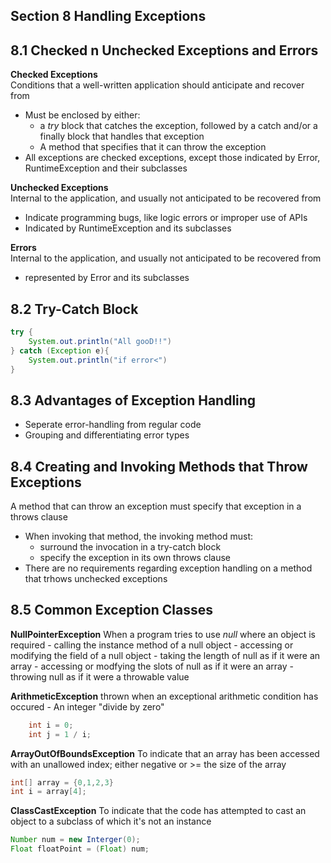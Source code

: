 ## Section 8 Handling Exceptions

## 8.1 Checked n Unchecked Exceptions and Errors
**Checked Exceptions**  
Conditions that a well-written application should anticipate and recover from
- Must be enclosed by either: 
    - a *try* block that catches the exception, followed by a catch and/or a finally block that handles that exception
    - A method that specifies that it can throw the exception
- All exceptions are checked exceptions, except those indicated by Error, RuntimeException and their subclasses

**Unchecked Exceptions**  
Internal to the application, and usually not anticipated to be recovered from   
- Indicate programming bugs, like logic errors or improper use of APIs
- Indicated by RuntimeException and its subclasses

**Errors**   
Internal to the application, and usually not anticipated to be recovered from     
- represented by Error and its subclasses


## 8.2 Try-Catch Block
```java
try {
    System.out.println("All gooD!!")
} catch (Exception e){
    System.out.println("if error<")
}
```

## 8.3 Advantages of Exception Handling   
- Seperate error-handling from regular code 
- Grouping and differentiating error types


## 8.4 Creating and Invoking Methods that Throw Exceptions  
A method that can throw an exception must specify that exception in a throws clause   
- When invoking that method, the invoking method must:
    - surround the invocation in a try-catch block
    - specify the exception in its own throws clause
- There are no requirements regarding exception handling on a method that trhows unchecked exceptions


## 8.5 Common Exception Classes
**NullPointerException**
When a program tries to use *null* where an object is required
    - calling the instance method of a null object
    - accessing or modifying the field of a null object
    - taking the length of null as if it were an array
    - accessing or modfying the slots of null as if it were an array
    - throwing null as if it were a throwable value

**ArithmeticException**
thrown when an exceptional arithmetic condition has occured 
    - An integer "divide by zero"
```java
    int i = 0;
    int j = 1 / i;
```

**ArrayOutOfBoundsException**
To indicate that an array has been accessed with an unallowed index; either negative or >= the size of the array
```java
int[] array = {0,1,2,3}
int i = array[4];
```

**ClassCastException**
To indicate that the code has attempted to cast an object to a subclass of which it's not an instance
```java
Number num = new Interger(0);
Float floatPoint = (Float) num;
```